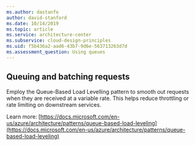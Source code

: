 ```yaml
---
ms.author: dastanfo
author: david-stanford
ms.date: 10/14/2019
ms.topic: article
ms.service: architecture-center
ms.subservice: cloud-design-principles
ms.uid: f5b436a2-aad6-43b7-9d6e-563713263d7d
ms.assessment_question: Using queues
---
```

## Queuing and batching requests

Employ the Queue-Based Load Levelling pattern to smooth out requests when they are received at a variable rate. This helps reduce throttling or rate limiting on downstream services. 

Learn more: [https://docs.microsoft.com/en-us/azure/architecture/patterns/queue-based-load-leveling](https://docs.microsoft.com/en-us/azure/architecture/patterns/queue-based-load-leveling)